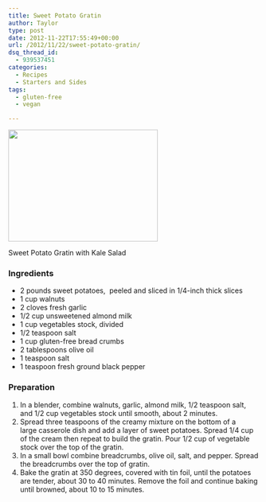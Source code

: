 ```yaml
---
title: Sweet Potato Gratin
author: Taylor
type: post
date: 2012-11-22T17:55:49+00:00
url: /2012/11/22/sweet-potato-gratin/
dsq_thread_id:
  - 939537451
categories:
  - Recipes
  - Starters and Sides
tags:
  - gluten-free
  - vegan

---
```

<div id="attachment_2113" style="width: 310px" class="wp-caption alignright">
  <a href="{{% mediaroot %}}uploads/2012/11/PB161844.jpg" rel="lightbox[2098]"><img class="size-medium wp-image-2113" title="Sweet Potato Gratin" src="{{% mediaroot %}}uploads/2012/11/PB161844-300x225.jpg" alt="" width="300" height="225" srcset="{{% mediaroot %}}uploads/2012/11/PB161844-300x225.jpg 300w, {{% mediaroot %}}uploads/2012/11/PB161844.jpg 800w" sizes="(max-width: 300px) 100vw, 300px" /></a>
  
  <p class="wp-caption-text">
    Sweet Potato Gratin with Kale Salad
  </p>
</div>

### Ingredients

  * 2 pounds sweet potatoes,  peeled and sliced in 1/4-inch thick slices
  * 1 cup walnuts
  * 2 cloves fresh garlic
  * 1/2 cup unsweetened almond milk
  * 1 cup vegetables stock, divided
  * 1/2 teaspoon salt
  * 1 cup gluten-free bread crumbs
  * 2 tablespoons olive oil
  * 1 teaspoon salt
  * 1 teaspoon fresh ground black pepper

### Preparation

  1. In a blender, combine walnuts, garlic, almond milk, 1/2 teaspoon salt, and 1/2 cup vegetables stock until smooth, about 2 minutes.
  2. Spread three teaspoons of the creamy mixture on the bottom of a large casserole dish and add a layer of sweet potatoes. Spread 1/4 cup of the cream then repeat to build the gratin. Pour 1/2 cup of vegetable stock over the top of the gratin.
  3. In a small bowl combine breadcrumbs, olive oil, salt, and pepper. Spread the breadcrumbs over the top of gratin.
  4. Bake the gratin at 350 degrees, covered with tin foil, until the potatoes are tender, about 30 to 40 minutes. Remove the foil and continue baking until browned, about 10 to 15 minutes.

&nbsp;